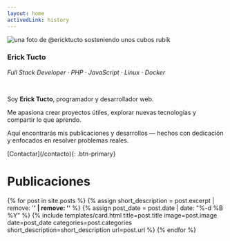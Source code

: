 ```yaml
---
layout: home
activedLink: history
---
```



<div id="presentation">
  <img
    class="shadow"
    src="{{ '/assets/img/perfil.jpg' | relative_url }} "
    alt="una foto de @ericktucto sosteniendo unos cubos rubik"
  />
  <div class="mt-[20px]">
    <h3><strong>Erick Tucto</strong></h3>
    <p><em>Full Stack Developer · PHP · JavaScript · Linux · Docker</em></p>
    <br>
    <p>Soy <strong>Erick Tucto</strong>, programador y desarrollador web.</p>
    <p>Me apasiona crear proyectos útiles, explorar nuevas tecnologías y compartir lo que aprendo.</p>
    <p>Aquí encontrarás mis publicaciones y desarrollos — hechos con dedicación y enfocados en resolver problemas reales.</p>
    <p markdown="1" class="grid justify-start mt-[20px]">
      [Contactar](/contacto){: .btn-primary}
    </p>
  </div>
</div>
<div class="br-bg"></div>

<div class="super-title">
  <h1>Publicaciones</h1>
</div>

<div id="history">
  {% for post in site.posts %}
    {% assign short_description = post.excerpt | remove: '<strong>' | remove: '</strong>' %}
    {% assign post_date = post.date | date: "%-d %B %Y" %}
    {% include templates/card.html
      title=post.title
      image=post.image
      date=post_date
      categories=post.categories
      short_description=short_description
      url=post.url
    %}
  {% endfor %}
</div>
